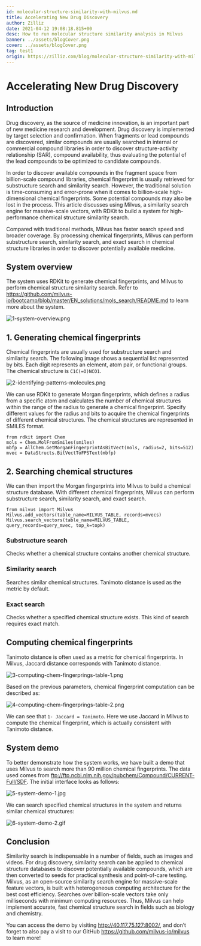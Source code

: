 ```yaml
---
id: molecular-structure-similarity-with-milvus.md
title: Accelerating New Drug Discovery
author: Zilliz
date: 2021-04-12 19:08:18.815+00
desc: How to run molecular structure similarity analysis in Milvus
banner: ../assets/blogCover.png
cover: ../assets/blogCover.png
tag: test1
origin: https://zilliz.com/blog/molecular-structure-similarity-with-milvus
---
```

  
# Accelerating New Drug Discovery
## Introduction

Drug discovery, as the source of medicine innovation, is an important part of new medicine research and development. Drug discovery is implemented by target selection and confirmation. When fragments or lead compounds are discovered, similar compounds are usually searched in internal or commercial compound libraries in order to discover structure-activity relationship (SAR), compound availability, thus evaluating the potential of the lead compounds to be optimized to candidate compounds.

In order to discover available compounds in the fragment space from billion-scale compound libraries, chemical fingerprint is usually retrieved for substructure search and similarity search. However, the traditional solution is time-consuming and error-prone when it comes to billion-scale high-dimensional chemical fingerprints. Some potential compounds may also be lost in the process. This article discusses using Milvus, a similarity search engine for massive-scale vectors, with RDKit to build a system for high-performance chemical structure similarity search.

Compared with traditional methods, Milvus has faster search speed and broader coverage. By processing chemical fingerprints, Milvus can perform substructure search, similarity search, and exact search in chemical structure libraries in order to discover potentially available medicine.

## System overview

The system uses RDKit to generate chemical fingerprints, and Milvus to perform chemical structure similarity search. Refer to https://github.com/milvus-io/bootcamp/blob/master/EN_solutions/mols_search/README.md to learn more about the system.

![1-system-overview.png](https://zilliz-cms.s3.us-west-2.amazonaws.com/1_system_overview_4b7c2de377.png)

## 1. Generating chemical fingerprints

Chemical fingerprints are usually used for substructure search and similarity search. The following image shows a sequential list represented by bits. Each digit represents an element, atom pair, or functional groups. The chemical structure is <code>C1C(=O)NCO1</code>.

![2-identifying-patterns-molecules.png](https://zilliz-cms.s3.us-west-2.amazonaws.com/2_identifying_patterns_molecules_2aeef349c8.png)

We can use RDKit to generate Morgan fingerprints, which defines a radius from a specific atom and calculates the number of chemical structures within the range of the radius to generate a chemical fingerprint. Specify different values for the radius and bits to acquire the chemical fingerprints of different chemical structures. The chemical structures are represented in SMILES format.

    from rdkit import Chem
    mols = Chem.MolFromSmiles(smiles)
    mbfp = AllChem.GetMorganFingerprintAsBitVect(mols, radius=2, bits=512)
    mvec = DataStructs.BitVectToFPSText(mbfp)

## 2. Searching chemical structures

We can then import the Morgan fingerprints into Milvus to build a chemical structure database. With different chemical fingerprints, Milvus can perform substructure search, similarity search, and exact search.

    from milvus import Milvus
    Milvus.add_vectors(table_name=MILVUS_TABLE, records=mvecs)
    Milvus.search_vectors(table_name=MILVUS_TABLE, query_records=query_mvec, top_k=topk)

### Substructure search
Checks whether a chemical structure contains another chemical structure.

### Similarity search
Searches similar chemical structures. Tanimoto distance is used as the metric by default.

### Exact search
Checks whether a specified chemical structure exists. This kind of search requires exact match.

## Computing chemical fingerprints
Tanimoto distance is often used as a metric for chemical fingerprints. In Milvus, Jaccard distance corresponds with Tanimoto distance.

![3-computing-chem-fingerprings-table-1.png](https://zilliz-cms.s3.us-west-2.amazonaws.com/3_computing_chem_fingerprings_table_1_3814744fce.png)

Based on the previous parameters, chemical fingerprint computation can be described as:

![4-computing-chem-fingerprings-table-2.png](https://zilliz-cms.s3.us-west-2.amazonaws.com/4_computing_chem_fingerprings_table_2_7d16075836.png)

We can see that <code>1- Jaccard = Tanimoto</code>. Here we use Jaccard in Milvus to compute the chemical fingerprint, which is actually consistent with Tanimoto distance.

## System demo

To better demonstrate how the system works, we have built a demo that uses Milvus to search more than 90 million chemical fingerprints. The data used comes from ftp://ftp.ncbi.nlm.nih.gov/pubchem/Compound/CURRENT-Full/SDF. The initial interface looks as follows:

![5-system-demo-1.jpg](https://zilliz-cms.s3.us-west-2.amazonaws.com/5_system_demo_1_46c6e6cd96.jpg)

We can search specified chemical structures in the system and returns similar chemical structures:

![6-system-demo-2.gif](https://zilliz-cms.s3.us-west-2.amazonaws.com/6_system_demo_2_19d6cd8f92.gif)

## Conclusion

Similarity search is indispensable in a number of fields, such as images and videos. For drug discovery, similarity search can be applied to chemical structure databases to discover potentially available compounds, which are then converted to seeds for practical synthesis and point-of-care testing. Milvus, as an open-source similarity search engine for massive-scale feature vectors, is built with heterogeneous computing architecture for the best cost efficiency. Searches over billion-scale vectors take only milliseconds with minimum computing resources. Thus, Milvus can help implement accurate, fast chemical structure search in fields such as biology and chemistry.

You can access the demo by visiting http://40.117.75.127:8002/, and don’t forget to also pay a visit to our GitHub https://github.com/milvus-io/milvus to learn more!







  